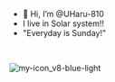 - 👋 Hi, I’m @UHaru-810
- I live in Solar system!!
- "Everyday is Sunday!"
<br>

![my-icon_v8-blue-light](https://user-images.githubusercontent.com/97812989/211234209-a86f680c-c3ef-4af1-819f-ff42b66d9b4c.png)
